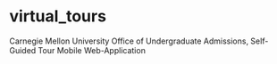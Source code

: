 # virtual_tours
Carnegie Mellon University Office of Undergraduate Admissions, Self-Guided Tour Mobile Web-Application
